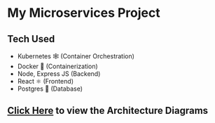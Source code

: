 # My Microservices Project

## Tech Used

- Kubernetes 🕸 (Container Orchestration)
- Docker 🐳 (Containerization)
- Node, Express JS (Backend)
- React ⚛ (Frontend)
- Postgres 🐘 (Database)

## [Click Here](https://lucid.app/lucidchart/invitations/accept/inv_f0ee79fc-296e-4ed6-b33d-ff46a0e353ad) to view the Architecture Diagrams
